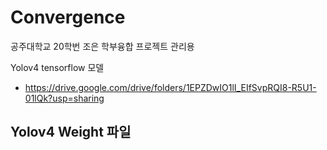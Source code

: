 # Convergence
공주대학교 20학번 조은
학부융합 프로젝트 관리용


Yolov4 tensorflow 모델
- https://drive.google.com/drive/folders/1EPZDwIO1lI_EIfSvpRQI8-R5U1-01lQk?usp=sharing

Yolov4 Weight 파일
- 
